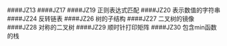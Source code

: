 ####JZ13
####JZ17
####JZ19  正则表达式匹配
####JZ20  表示数值的字符串
####JZ24  反转链表
####JZ26  树的子结构
####JZ27  二叉树的镜像
####JZ28  对称的二叉树
####JZ29  顺时针打印矩阵
####JZ30  包含min函数的栈
 